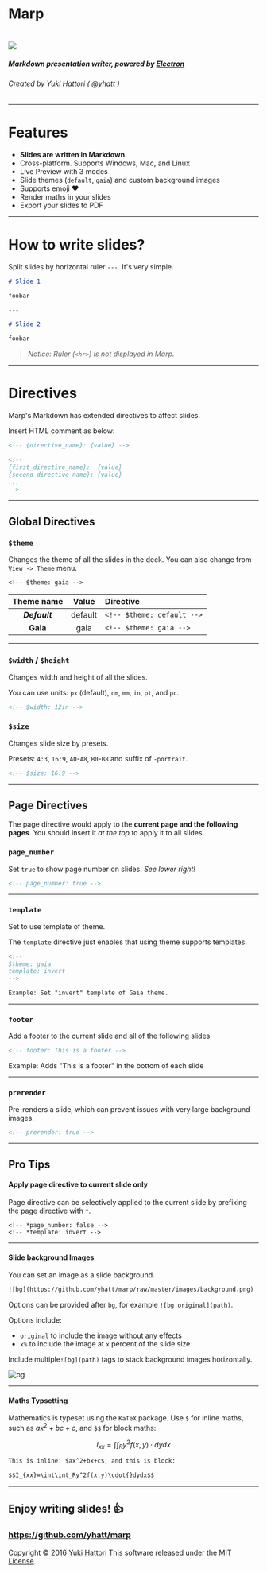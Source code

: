 Marp
===

# ![](https://github.com/yhatt/marp/raw/master/images/marp.png)

##### Markdown presentation writer, powered by [Electron](http://electron.atom.io/)

###### Created by Yuki Hattori ( [@yhatt](https://github.com/yhatt) )

---

# Features

- **Slides are written in Markdown.**
- Cross-platform. Supports Windows, Mac, and Linux
- Live Preview with 3 modes
- Slide themes (`default`, `gaia`) and custom background images
- Supports emoji :heart:
- Render maths in your slides
- Export your slides to PDF

---

# How to write slides?

Split slides by horizontal ruler `---`. It's very simple.

```md
# Slide 1

foobar

---

# Slide 2

foobar
```

> *Notice: Ruler (`<hr>`) is not displayed in Marp.*

---

# Directives

Marp's Markdown has extended directives to affect slides.

Insert HTML comment as below:
```html
<!-- {directive_name}: {value} -->
```

```html
<!--
{first_directive_name}:  {value}
{second_directive_name}: {value}
...
-->
```
---

## Global Directives

### `$theme`

Changes the theme of all the slides in the deck. You can also change from `View -> Theme` menu.

```
<!-- $theme: gaia -->
```

|Theme name|Value|Directive|
|:-:|:-:|:-|
|***Default***|default|`<!-- $theme: default -->`
|**Gaia**|gaia|`<!-- $theme: gaia -->`


---

### `$width` / `$height`

Changes width and height of all the slides.

You can use units: `px` (default), `cm`, `mm`, `in`, `pt`, and `pc`.

```html
<!-- $width: 12in -->
```

### `$size`

Changes slide size by presets.

Presets: `4:3`, `16:9`, `A0`-`A8`, `B0`-`B8` and suffix of `-portrait`.

```html
<!-- $size: 16:9 -->
```

<!--
$size: a4

Example is here. Global Directive is enabled in anywhere.
It apply the latest value if you write multiple same Global Directives.
-->

---

## Page Directives

The page directive would apply to the  **current page and the following pages**.
You should insert it *at the top* to apply it to all slides.

### `page_number`

Set `true` to show page number on slides. *See lower right!*

```html
<!-- page_number: true -->
```

<!--
page_number: true

Example is here. Pagination starts from this page.
If you use multi-line comment, directives should write to each new lines.
-->

---

### `template`

Set to use template of theme.

The `template` directive just enables that using theme supports templates.

```html
<!--
$theme: gaia
template: invert
-->

Example: Set "invert" template of Gaia theme.
```

---

### `footer`

Add a footer to the current slide and all of the following slides

```html
<!-- footer: This is a footer -->
```

Example: Adds "This is a footer" in the bottom of each slide

---

### `prerender`

Pre-renders a slide, which can prevent issues with very large background images.

```html
<!-- prerender: true -->
```

---

## Pro Tips

#### Apply page directive to current slide only

Page directive can be selectively applied to the current slide by prefixing the page directive with `*`.

```
<!-- *page_number: false -->
<!-- *template: invert -->
```

<!--
*page_number: false

Example is here.
Page number is not shown in current page, but it's shown on later pages.
-->

---

#### Slide background Images

You can set an image as a slide background.

```html
![bg](https://github.com/yhatt/marp/raw/master/images/background.png)
```

Options can be provided after `bg`, for example `![bg original](path)`.

Options include:

- `original` to include the image without any effects
- `x%` to include the  image at `x` percent of the slide size

Include multiple`![bg](path)` tags to stack background images horizontally.

![bg](https://github.com/yhatt/marp/raw/master/images/background.png)

---

#### Maths Typsetting

Mathematics is typeset using the `KaTeX` package. Use `$` for inline maths, such as $ax^2+bc+c$, and `$$` for block maths:

$$I_{xx}=\int\int_Ry^2f(x,y)\cdot{}dydx$$

```html
This is inline: $ax^2+bx+c$, and this is block:

$$I_{xx}=\int\int_Ry^2f(x,y)\cdot{}dydx$$

```

---

## Enjoy writing slides! :+1:

### https://github.com/yhatt/marp

Copyright &copy; 2016 [Yuki Hattori](https://github.com/yhatt)
This software released under the [MIT License](https://github.com/yhatt/marp/blob/master/LICENSE).
